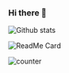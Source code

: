 ### Hi there 👋

![Github stats](https://github-readme-stats.vercel.app/api?username=b-a-a-s)

![ReadMe Card](https://github-readme-stats.vercel.app/api/pin/?username=b-a-a-s&repo=portfolio)

![counter](https://[YourEndpoint].m.pipedream.net)

<!--
**b-a-a-s/b-a-a-s** is a ✨ _special_ ✨ repository because its `README.md` (this file) appears on your GitHub profile.



Here are some ideas to get you started:

- 🔭 I’m currently working on ...
- 🌱 I’m currently learning ...
- 👯 I’m looking to collaborate on ...
- 🤔 I’m looking for help with ...
- 💬 Ask me about ...
- 📫 How to reach me: ...
- 😄 Pronouns: ...
- ⚡ Fun fact: ...
-->
